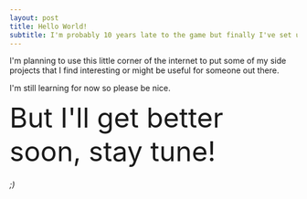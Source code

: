 ```yaml
---
layout: post
title: Hello World!
subtitle: I'm probably 10 years late to the game but finally I've set up a new blog!
---
```

I'm planning to use this little corner of the internet to put some of my side projects that I find interesting or might be useful for someone out there. 

I'm still learning for now so please be nice.
 
<font size = '10'> But I'll get better soon, stay tune! </font>
 
###### ;)

